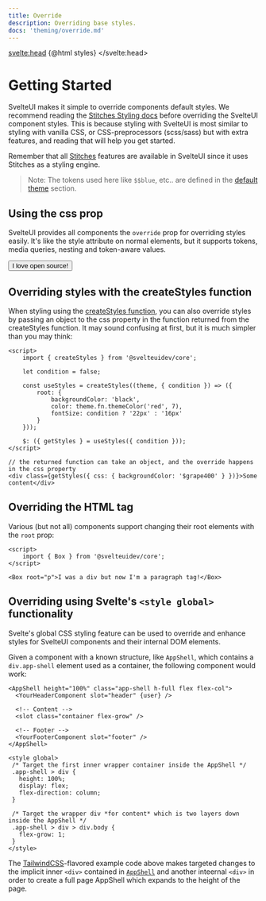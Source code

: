 ```yaml
---
title: Override
description: Overriding base styles.
docs: 'theming/override.md'
---
```


<script>
    import { Heading, Preview } from 'components'
    import { Button } from "@svelteuidev/core";
    import { GithubLogo } from 'radix-icons-svelte'
    import { Prism } from "@svelteuidev/prism";

    const styles = `<style id='svelteui-inject-body' type='text/css'>.article>*:nth-child(3){margin-top:15rem!important;}@media(max-width: 800px){.article>*:nth-child(3){margin-top:18rem!important;}}<\/style>`;

    const code = `
    <script>
        import { Button } from '@svelteuidev/core'

        const PrimaryButton = {
            '$$blue': '#228be6',
            boxShadow: '0 2px 14px $$blue',
            transition: 'all 0.2s ease-in-out',
            '&:hover': {
                boxShadow: '0 4px 20px $$blue',
            },
        };
    <\/script>

    <Button override={PrimaryButton}>
        <GithubLogo slot='leftIcon' size={16} /> I love open source!
    <\/Button>
    `

    const PrimaryButton = {
        '$$blue': '#228be6',
        boxShadow: '0 2px 14px $$blue',
        transition: 'all 0.2s ease-in-out',
        '&:hover': {
            boxShadow: '0 4px 20px $$blue',
        },
    };
</script>

<svelte:head>
{@html styles}
</svelte:head>

<Heading />

# Getting Started

SvelteUI makes it simple to override components default styles. We recommend reading the [Stitches Styling docs](https://stitches.dev/docs/styling) before overriding the SvelteUI component styles. This is because styling with SvelteUI is most similar to styling with vanilla CSS, or CSS-preprocessors (scss/sass) but with extra features, and reading that will help you get started.

Remember that all [Stitches](https://stitches.dev) features are available in SvelteUI since it uses Stitches as a styling engine.

> Note: The tokens used here like `$$blue`, etc.. are defined in the [default theme](theming/default-theme) section.

## Using the css prop

SvelteUI provides all components the `override` prop for overriding styles easily. It's like the style attribute on normal elements, but it supports tokens, media queries, nesting and token-aware values.

<Preview cols={1} code={code}>
    <Button override={PrimaryButton}>
        <GithubLogo slot='leftIcon' size={16} /> I love open source!
    </Button>
</Preview>

## Overriding styles with the createStyles function

When styling using the [createStyles function](theming/create-styles#styling-with-svelteui), you can also override styles by passing an object to the css property in the function returned from the createStyles function. It may sound confusing at first, but it is much simpler than you may think:

```svelte
<script>
	import { createStyles } from '@svelteuidev/core';

	let condition = false;

	const useStyles = createStyles((theme, { condition }) => ({
		root: {
			backgroundColor: 'black',
			color: theme.fn.themeColor('red', 7),
			fontSize: condition ? '22px' : '16px'
		}
	}));

	$: ({ getStyles } = useStyles({ condition }));
</script>

// the returned function can take an object, and the override happens in the css property
<div class={getStyles({ css: { backgroundColor: '$grape400' } })}>Some content</div>
```

## Overriding the HTML tag

Various (but not all) components support changing their root elements with the `root` prop:

```svelte
<script>
	import { Box } from '@svelteuidev/core';
</script>

<Box root="p">I was a div but now I'm a paragraph tag!</Box>
```
## Overriding using Svelte's `<style global>` functionality

Svelte's global CSS styling feature can be used to override and enhance styles for SvelteUI components and their internal DOM elements.

Given a component with a known structure, like `AppShell`, which contains a `div.app-shell` element used as a container, the following component would work:
      
```svelte
<AppShell height="100%" class="app-shell h-full flex flex-col">
  <YourHeaderComponent slot="header" {user} />

  <!-- Content -->
  <slot class="container flex-grow" />

  <!-- Footer -->
  <YourFooterComponent slot="footer" />
</AppShell>
      
<style global>
 /* Target the first inner wrapper container inside the AppShell */
 .app-shell > div {
   height: 100%;
   display: flex;
   flex-direction: column;
 }
 
 /* Target the wrapper div *for content* which is two layers down inside the AppShell */
 .app-shell > div > div.body {
   flex-grow: 1;
 }
</style>      
```

The [TailwindCSS][tailwindcss]-flavored example code above makes targeted changes to the implicit inner `<div>` contained in [`AppShell`](https://github.com/svelteuidev/svelteui/blob/main/packages/svelteui-core/src/components/AppShell/AppShell.svelte) and another inteernal `<div>` in order to create a full page AppShell which expands to the height of the page.
      
[tailwindcss]: https://tailwindcss.com
